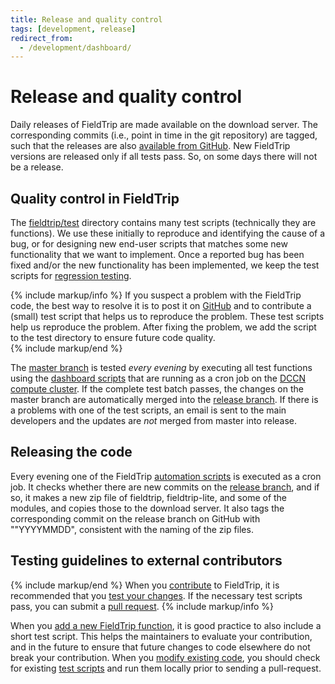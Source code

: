 ```yaml
---
title: Release and quality control
tags: [development, release]
redirect_from:
  - /development/dashboard/
---
```


# Release and quality control

Daily releases of FieldTrip are made available on the download server. The corresponding commits (i.e., point in time in the git repository) are tagged, such that the releases are also [available from GitHub](https://github.com/fieldtrip/fieldtrip/releases). New FieldTrip versions are released only if all tests pass. So, on some days there will not be a release.

## Quality control in FieldTrip

The [fieldtrip/test](https://github.com/fieldtrip/fieldtrip/tree/master/test) directory contains many test scripts (technically they are functions). We use these initially to reproduce and identifying the cause of a bug, or for designing new end-user scripts that matches some new functionality that we want to implement. Once a reported bug has been fixed and/or the new functionality has been implemented, we keep the test scripts for [regression testing](https://en.wikipedia.org/wiki/Regression_testing).

{% include markup/info %}
If you suspect a problem with the FieldTrip code, the best way to resolve it is to post it on [GitHub](https://github.com/fieldtrip/fieldtrip/issues) and to contribute a (small) test script that helps us to reproduce the problem. These test scripts help us reproduce the problem. After fixing the problem, we add the script to the test directory to ensure future code quality.  
{% include markup/end %}

The [master branch](https://github.com/fieldtrip/fieldtrip/tree/master) is tested _every evening_ by executing all test functions using the [dashboard scripts](https://github.com/fieldtrip/dashboard) that are running as a cron job on the [DCCN compute cluster](https://dccn-hpc-wiki.readthedocs.io). If the complete test batch passes, the changes on the master branch are automatically merged into the [release branch](https://github.com/fieldtrip/fieldtrip/tree/release). If there is a problems with one of the test scripts, an email is sent to the main developers and the updates are _not_ merged from master into release.

## Releasing the code

Every evening one of the FieldTrip [automation scripts](https://github.com/fieldtrip/automation) is executed as a cron job. It checks whether there are new commits on the [release branch](https://github.com/fieldtrip/fieldtrip/tree/release), and if so, it makes a new zip file of fieldtrip, fieldtrip-lite, and some of the modules, and copies those to the download server. It also tags the corresponding commit on the release branch on GitHub with ""YYYYMMDD", consistent with the naming of the zip files.

## Testing guidelines to external contributors

{% include markup/end %}
When you [contribute](/development/contribute) to FieldTrip, it is recommended that you [test your changes](/development/testing). If the necessary test scripts pass, you can submit a [pull request](https://github.com/fieldtrip/fieldtrip/pulls).
{% include markup/info %}

When you [add a new FieldTrip function](/development/testing#adding-a-new-test-script), it is good practice to also include a short test script. This helps the maintainers to evaluate your contribution, and in the future to ensure that future changes to code elsewhere do not break your contribution. When you [modify existing code](/development/testing), you should check for existing [test scripts](/development/testing#running-existing-tests) and run them locally prior to sending a pull-request.
